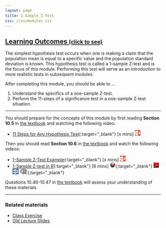 ```yaml
---
layout: page
title: 1-Sample Z-Test
css: /css/modules.css
---
```


<div class="panel-group-ILOs">
  <div class="panel panel-default">
    <div class="panel-heading">
      <h2 class="panel-title">
        <a data-toggle="collapse" href="#ILOs">Learning Outcomes <small>(click to see)</small></a>
      </h2>
    </div>
    <div id="ILOs" class="panel-collapse collapse">
      <div class="panel-body">
The simplest hypothesis test occurs when one is making a claim that the population mean is equal to a specific value and the population standard deviation is known.  This hypothesis test is called a 1-sample Z-test and is the focus of this module.  Performing this test will serve as an introduction to more realistic tests in subsequent modules.

<p>After completing this module, you should be able to ...</p>

<ol>
  <li>Understand the specifics of a one-sample Z-test.</li>
  <li>Perform the 11-steps of a significance test in a one-sample Z-test situation.</li>
</ol>
      </div>
    </div>
  </div>
</div>

----

You should prepare for the concepts of this module by first reading **Section 10.5** in [the textbook](../../book/) and watching the following video:

* [11 Steps for Any Hypothesis Test](https://vimeo.com/user45324800/hotest-11steps){:target="_blank"} [x mins] [![PowerPoint](../../img/ppt.png)](PPT1.pptx)

Then you should read **Section 10.6** in [the textbook](../../book/) and watch the following videos:

* [1-Sample Z-Test Example](https://vimeo.com/user45324800/ztest-ex1){:target="_blank"} [x mins] [![PowerPoint](../../img/ppt.png)](PPT2.pptx)
* [1-Sample Z-test in R](https://vimeo.com/user45324800/ztest){:target="_blank"} [6 mins] [![Web](../../img/web.png)](RHO.html){:target="_blank"}  [![PDF](../../img/pdf.png)](RHO.pdf) [![MSWord](../../img/word.png)](RHO.docx)  [![R](../../img/Rlogo.png)](RHO.R){:target="_blank"}

Questions 10.46-10.47 in [the textbook](../../book/) will assess your understanding of these materials.

----

### Related materials

* [Class Exercise](CE.html)
* [Old Lecture Slides](PPT_old.pptx)
